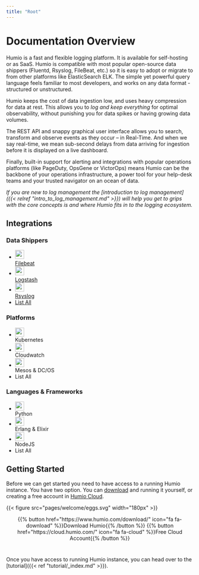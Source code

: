 ```yaml
---
title: "Root"
---
```


# Documentation Overview

Humio is a fast and flexible logging platform. It is available for self-hosting or as SaaS.
Humio is compatible with most popular open-source data shippers (Fluentd, Rsyslog, FileBeat, etc.)
so it is easy to adopt or migrate to from other platforms like ElasticSearch ELK.
The simple yet powerful query language feels familiar to most developers,
and works on any data format - structured or unstructured.

Humio keeps the cost of data ingestion low, and uses heavy compression for data at rest.
This allows you to _log and keep everything_ for optimal observability, without punishing you
for data spikes or having growing data volumes.

The REST API and snappy graphical user interface allows you to search, transform and observe
events as they occur – in Real-Time. And when we say real-time, we mean sub-second delays
from data arriving for ingestion before it is displayed on a live dashboard.

Finally, built-in support for alerting and integrations with popular operations platforms (like
PageDuty, OpsGene or VictorOps) means Humio can be the backbone of your operations infrastructure,
a power tool for your help-desk teams and your trusted navigator on an ocean of data.


_If you are new to log management the [introduction to log management]({{< relref "intro_to_log_management.md" >}})
will help you get to grips with the core concepts is and where Humio fits in to the logging ecosystem._

## Integrations

<div class="integration-overview">
  <div class="integration-overview__section">
    <h3 class="integration-overview__section-title">Data Shippers</h3>
    <ul class="icon-list">
      <li><a href="{{% ref "filebeat.md" %}}">
        <img src="/integrations/elastic.svg" style="width: 24px">
        <div>Filebeat</div>
      </a></li>
      <li><a href="{{% ref "logstash.md" %}}">
        <img src="/integrations/logstash.svg" style="width: 24px">
        <div>Logstash</div>
      </a></li>
      <li><a href="{{% ref "rsyslog.md" %}}">
        <img src="/integrations/rsyslog.svg" style="width: 24px">
        <div>Rsyslog</div>
      </a></li>
      <li><a href="{{% ref "sending-data/data-shippers/_index.md" %}}">List All</a></li>
    </ul>
  </div>
  <div class="integration-overview__section">
    <h3 class="integration-overview__section-title">Platforms</h3>
    <ul class="icon-list">
      <li>
        <img src="/integrations/kubernetes.svg" style="width: 24px">
        <div>Kubernetes</div>
      </li>
      <li>
        <img src="/integrations/cloudwatch.svg" style="width: 24px">
        <div>Cloudwatch</div>
      </li>
      <li>
        <img src="/integrations/mesos.svg" style="width: 24px">
        <div>Mesos & DC/OS</div>
      </li>
      <li>List All</li>
    </ul>
  </div>
  <div class="integration-overview__section">
    <h3 class="integration-overview__section-title">Languages & Frameworks</h3>
    <ul class="icon-list">
    <li>
      <img src="/integrations/python.svg" style="width: 24px">
      <div>Python</div>
    </li>
      <li>
        <img src="/integrations/erlang.svg" style="width: 24px">
        <div>Erlang & Elixir</div>
      </li>
      <li>
        <img src="/integrations/nodejs.svg" style="width: 24px">
        <div>NodeJS</div>
      </li>
      <li>List All</li>
    </ul>
  </div>
</div>

## Getting Started

Before we can get started you need to have access to a running Humio instance.
You have two option. You can [download](https://www.humio.com/download/)
and running it yourself, or creating a free account in [Humio Cloud](https://cloud.humio.com/).

{{< figure src="pages/welcome/eggs.svg" width="180px" >}}

<p align="center" style="margin-bottom: 40px;">
{{% button href="https://www.humio.com/download/" icon="fa fa-download" %}}Download Humio{{% /button %}}
{{% button href="https://cloud.humio.com/" icon="fa fa-cloud" %}}Free Cloud Account{{% /button %}}
</p>

Once you have access to running Humio instance, you can head over to
the [tutorial]({{< ref "tutorial/_index.md" >}}).
